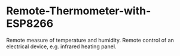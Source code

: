 # Remote-Thermometer-with-ESP8266
Remote measure of temperature and humidity. 
Remote control of an electrical device, e.g. infrared heating panel.

